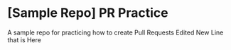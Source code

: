 # [Sample Repo] PR Practice
A sample repo for practicing how to create Pull Requests
Edited New Line that is Here
